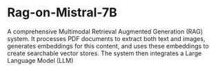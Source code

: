 # Rag-on-Mistral-7B
A comprehensive Multimodal Retrieval Augmented Generation (RAG) system. It processes PDF documents to extract both text and images, generates embeddings for this content, and uses these embeddings to create searchable vector stores. The system then integrates a Large Language Model (LLM)

